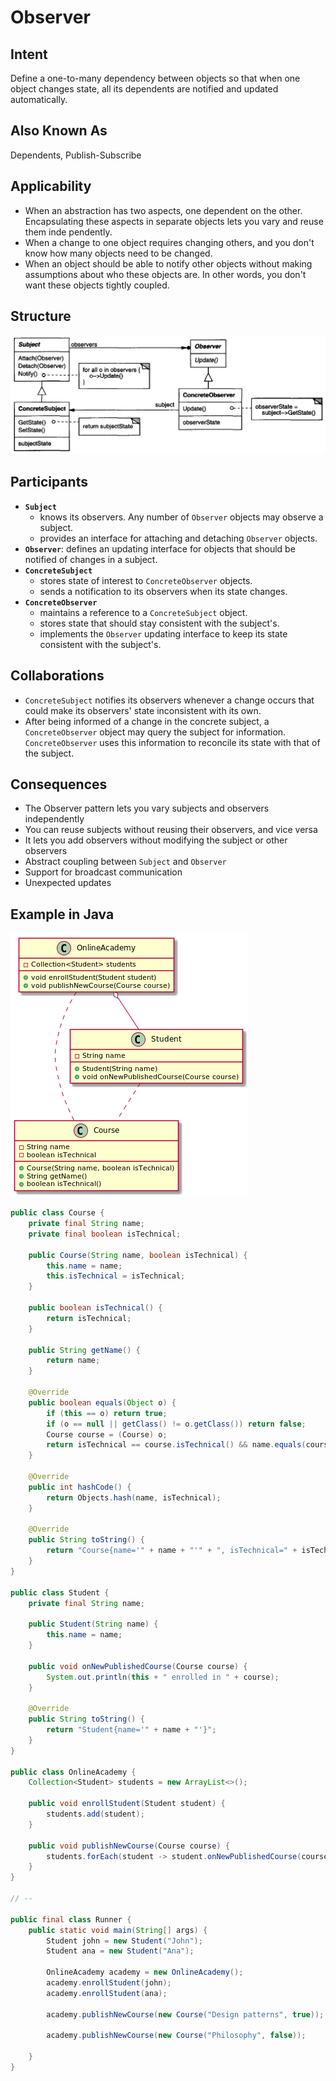 # Observer

## Intent

Define a one-to-many dependency between objects so that when one object changes state, all its dependents are notified and updated automatically.

## Also Known As

Dependents, Publish-Subscribe

## Applicability

* When an abstraction has two aspects, one dependent on the other. Encapsulating these aspects in separate objects lets you vary and reuse them inde pendently.
* When a change to one object requires changing others, and you don't know how many objects need to be changed.
* When an object should be able to notify other objects without making assumptions about who these objects are. In other words, you don't want these objects tightly coupled.

## Structure

![Image of the structure for the Observer Pattern](./image/observer.png "Structure for the Observer Pattern")

## Participants

* **`Subject`**
  - knows its observers. Any number of `Observer` objects may observe a subject.
  - provides an interface for attaching and detaching `Observer` objects.
* **`Observer`**: defines an updating interface for objects that should be notified of changes in a subject.
* **`ConcreteSubject`**
  - stores state of interest to `ConcreteObserver` objects.
  - sends a notification to its observers when its state changes.
* **`ConcreteObserver`**
  - maintains a reference to a `ConcreteSubject` object.
  - stores state that should stay consistent with the subject's.
  - implements the `Observer` updating interface to keep its state consistent with the subject's.

## Collaborations

* `ConcreteSubject` notifies its observers whenever a change occurs that could make its observers' state inconsistent with its own.
* After being informed of a change in the concrete subject, a `ConcreteObserver` object may query the subject for information. `ConcreteObserver` uses this information to reconcile its state with that of the subject.

## Consequences

* The Observer pattern lets you vary subjects and observers independently
* You can reuse subjects without reusing their observers, and vice versa
* It lets you add observers without modifying the subject or other observers
* Abstract coupling between `Subject` and `Observer`
* Support for broadcast communication
* Unexpected updates

## Example in Java

![Class Diagram for Observer](./image/code_class_design.png "Class Diagram for Observer pattern example")

```java
public class Course {
    private final String name;
    private final boolean isTechnical;

    public Course(String name, boolean isTechnical) {
        this.name = name;
        this.isTechnical = isTechnical;
    }

    public boolean isTechnical() {
        return isTechnical;
    }

    public String getName() {
        return name;
    }

    @Override
    public boolean equals(Object o) {
        if (this == o) return true;
        if (o == null || getClass() != o.getClass()) return false;
        Course course = (Course) o;
        return isTechnical == course.isTechnical() && name.equals(course.getName());
    }

    @Override
    public int hashCode() {
        return Objects.hash(name, isTechnical);
    }

    @Override
    public String toString() {
        return "Course{name='" + name + "'" + ", isTechnical=" + isTechnical + "}";
    }
}

public class Student {
    private final String name;

    public Student(String name) {
        this.name = name;
    }

    public void onNewPublishedCourse(Course course) {
        System.out.println(this + " enrolled in " + course);
    }

    @Override
    public String toString() {
        return "Student{name='" + name + "'}";
    }
}

public class OnlineAcademy {
    Collection<Student> students = new ArrayList<>();

    public void enrollStudent(Student student) {
        students.add(student);
    }

    public void publishNewCourse(Course course) {
        students.forEach(student -> student.onNewPublishedCourse(course));
    }
}

// --

public final class Runner {
    public static void main(String[] args) {
        Student john = new Student("John");
        Student ana = new Student("Ana");

        OnlineAcademy academy = new OnlineAcademy();
        academy.enrollStudent(john);
        academy.enrollStudent(ana);

        academy.publishNewCourse(new Course("Design patterns", true));  // Student{name='John'} enrolled in Course{name='Design patterns', isTechnical=true}
                                                                        // Student{name='Ana'} enrolled in Course{name='Design patterns', isTechnical=true}
        academy.publishNewCourse(new Course("Philosophy", false));      // Student{name='John'} enrolled in Course{name='Philosophy', isTechnical=false}
                                                                        // Student{name='Ana'} enrolled in Course{name='Philosophy', isTechnical=false}
    }
}
```
